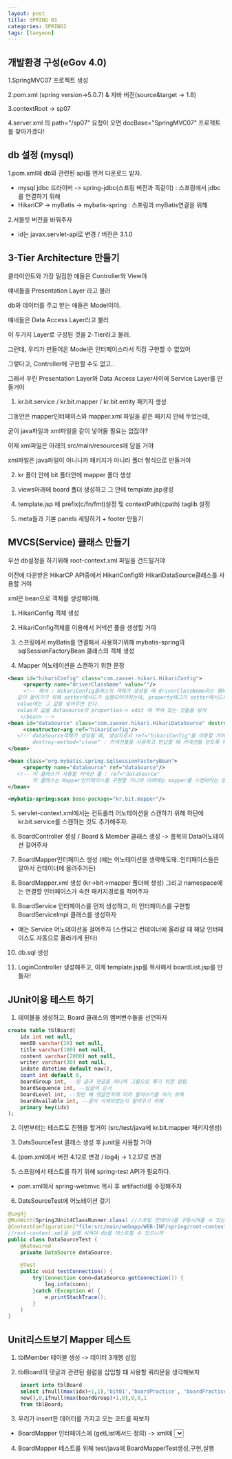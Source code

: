 ```yaml
---
layout: post
title: SPRING 01
categories: SPRING2
tags: [taeyeon]
---
```


## 개발환경 구성(eGov 4.0)

1.SpringMVC07 프로젝트 생성

2.pom.xml (spring version->5.0.7) & 자바 버전(source&target -> 1.8)

3.contextRoot -> sp07

4.server.xml 의 path="/sp07" 요청이 오면 docBase="SpringMVC07" 프로젝트를 찾아가겠다!

## db 설정 (mysql)

1.pom.xml에 db와 관련된 api를 먼저 다운로드 받자.<br>
- mysql jdbc 드라이버 -> spring-jdbc(스프링 버전과 똑같이) : 스프링에서 jdbc를 연결하기 위해<br>
- HikariCP -> myBatis -> mybatis-spring : 스프링과 myBatis연결을 위해<br>

2.서블릿 버전을 바꿔주자<br>
- id는 javax.servlet-api로 변경 / 버전은 3.1.0

## 3-Tier Architecture 만들기

클라이언트와 가장 밀접한 애들은 Controller와 View야

얘네들을 Presentation Layer 라고 불러

db와 데이터를 주고 받는 애들은 Model이야.

얘네들은 Data Access Layer라고 불러

이 두가지 Layer로 구성된 것을 2-Tier라고 불러.

그런데, 우리가 만들어온 Model은 인터페이스라서 직접 구현할 수 없었어

그렇다고, Controller에 구현할 수도 없고..

그래서 우린 Presentation Layer와 Data Access Layer사이에 Service Layer를 만들거야

1. kr.bit.service / kr.bit.mapper / kr.bit.entity 패키지 생성

그동안은 mapper인터페이스와 mapper.xml 파일을 같은 패키지 안에 두었는데,

굳이 java파일과 xml파일을 같이 넣어둘 필요는 없잖아?

이제 xml파일은 아래의 src/main/resources에 담을 거야

xml파일은 java파일이 아니니까 패키지가 아니라 폴더 형식으로 만들거야

2. kr 폴더 안에 bit 폴더안에 mapper 폴더 생성

3. views아래에 board 폴더 생성하고 그 안에 template.jsp생성

4. template.jsp 에 prefix(c/fn/fmt)설정 및 contextPath(cpath) taglib 설정

5. meta들과 기본 panels 세팅하기 + footer 만들기

## MVCS(Service) 클래스 만들기

우선 db설정을 하기위해 root-context.xml 파일을 건드릴거야

이전에 다운받은 HikarCP API중에서 HikariConfig와 HikariDataSource클래스를 사용할 거야

xml은 bean으로 객체를 생성해야해.

1. HikariConfig 객체 생성

2. HikariConfig객체를 이용해서 커넥션 풀을 생성할 거야

3. 스프링에서 myBatis를 연결해서 사용하기위해 mybatis-spring의 sqlSessionFactoryBean 클래스의 객체 생성

4. Mapper 어노테이션을 스캔하기 위한 문장


```1=root-context.xml
<bean id="hikariConfig" class="com.zaxxer.hikari.HikariConfig">
	 <property name="driverClassName" value=""/>
	 <!-- 해석 : HikariConfig클래스의 객체가 생성될 때 driverClassName라는 멤버변수에
   값이 들어가기 위해 setter메서드가 실행되어야하는데, property태그가 setter메서드의 역할을 해
   value에는 그 값을 넣어주면 된다.
   value의 값을 datasource의 properties-> edit 에 적혀 있는 것들을 넣자
	</bean> -->
<bean id="dataSource" class="com.zaxxer.hikari.HikariDataSource" destroy-method="close">
	 <constructor-arg ref="hikariConfig"/>
   <!-- dataSource객체가 생성될 때, 생성자로서 ref="hikariConfig"를 이용할 거야
        destroy-method="close" : 커넥션풀을 사용하고 반납할 때 커넥션을 닫도록 해주는 메서드 -->
</bean>

<bean class="org.mybatis.spring.SqlSessionFactoryBean">
	 <property name="dataSource" ref="dataSource"/>
   <!-- 이 클래스가 사용할 커넥션 풀 : ref="dataSource"
        이 클래스는 Mapper인터페이스를 구현할 거니까 아래에는 mapper를 스캔하라는 명령을 내릴 문장을 적어 줘야해-->
</bean>

<mybatis-spring:scan base-package="kr.bit.mapper"/>

```
5. servlet-context.xml에서는 컨트롤러 어노테이션을 스캔하기 위해 하단에 kr.bit.service를 스캔하는 것도 추가해주자.

6. BoardController 생성 / Board & Member 클래스 생성 -> 롬복의 Data어노테이션 걸어주자

7. BoardMapper인터페이스 생성 (얘는 어노테이션을 생략해도돼..인터페이스들은 알아서 컨테이너에 올려주거든)

8. BoardMapper.xml 생성 (kr->bit->mapper 폴더에 생성) 그리고 namespace에는 연결할 인터페이스가 속한 패키지경로를 적어주자

9. BoardService 인터페이스를 먼저 생성하고, 이 인터페이스를 구현할 BoardServiceImpl 클래스를 생성하자

- 얘는 Service 어노테이션을 걸어주자 (스캔되고 컨테이너에 올라갈 때 해당 인터페이스도 자동으로 올라가게 된다)

10. db.sql 생성

11. LoginController 생성해주고, 이제 template.jsp를 복사해서 boardList.jsp를 만들자!

## JUnit이용 테스트 하기

1. 테이블을 생성하고, Board 클래스의 멤버변수들을 선언하자

```2=db.sql
create table tblBoard(
	idx int not null,
	memID varchar(20) not null,
	title varchar(100) not null,
	content varchar(2000) not null,
	writer varchar(30) not null,
	indate datetime default now(),
	count int default 0,
	boardGroup int, --원 글과 댓글을 하나의 그룹으로 묶기 위한 컬럼
	boardSequence int, --답글의 순서
	boardLevel int, --몇번 째 댓글인지에 따라 들여쓰기를 하기 위해 
	boardAvailable int, --글이 삭제되었는지 알려주기 위해
	primary key(idx)
);
```

2. 이번부터는 테스트도 진행을 할거야 (src/test/java에 kr.bit.mapper 패키지생성)

3. DatsSourceTest 클래스 생성 후 junit을 사용할 거야

4. (pom.xml에서 버전 4.12로 변경 / log4j -> 1.2.17로 변경

5. 스프링에서 테스트를 하기 위해 spring-test API가 필요하다.
-  pom.xml에서 spring-webmvc 복사 후 artifactId를 수정해주자

6. DatsSourceTest에 어노테이션 걸기

```3=DataSourceTest.java
@Log4j 
@RunWith(SpringJUnit4ClassRunner.class) //스프링 컨테이너를 구동시켜줄 수 있는 러너
@ContextConfiguration("file:src/main/webapp/WEB-INF/spring/root-context.xml")
//root-context.xml을 실행 시켜야 db를 테스트할 수 있으니까
public class DataSourceTest {
    @Autowired
	private DataSource dataSource;
	
	@Test
	public void testConnection() {
		try(Connection conn=dataSource.getConnection()) {
			log.info(conn);
		}catch (Exception e) {
			e.printStackTrace();
		}
	}
}
```

## Unit리스트보기 Mapper 테스트

1. tblMember 테이블 생성 -> 데이터 3개행 삽입

2. tblBoard의 댓글과 관련된 컬럼을 삽입할 떄 사용할 쿼리문을 생각해보자

```4=db.sql
    insert into tblBoard 
    select ifnull(max(idx)+1,1),'bit01','boardPractice', 'boardPractice','ADMIN',
    now(),0,ifnull(max(boardGroup)+1,0),0,0,1
    from tblBoard;
```

3. 우리가 insert한 데이터를 가지고 오는 코드를 짜보자

- BoardMapper 인터페이스에 (getList메서드 정의) -> xml에 <select>문을 완성해주자

4. BoardMapper 테스트를 위해 test/java에 BoardMapperTest생성,구현,실행



































